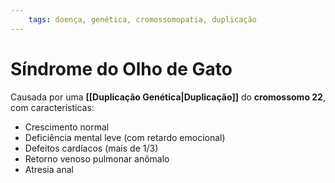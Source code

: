 ```yaml
---
	tags: doença, genética, cromossomopatia, duplicação
---
```

# Síndrome do Olho de Gato
Causada por uma **[[Duplicação Genética|Duplicação]]**  do **cromossomo 22**, com características:
- Crescimento normal
- Deficiência mental leve (com retardo emocional)
- Defeitos cardíacos (mais de 1/3)
- Retorno venoso  pulmonar anômalo
- Atresia anal